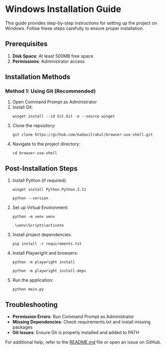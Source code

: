 # Windows Installation Guide

This guide provides step-by-step instructions for setting up the project on Windows. 
Follow these steps carefully to ensure proper installation.

## Prerequisites

1. **Disk Space**: At least 500MB free space
2. **Permissions**: Administrator access

## Installation Methods

### Method 1: Using Git (Recommended)

1. Open Command Prompt as Administrator
2. Install Git:
   ```
   winget install --id Git.Git -e --source winget
   ```
3. Clone the repository:
   ```
   git clone https://github.com/kadavilrahul/browser-use-shell.git
   ```
4. Navigate to the project directory:
   ```
   cd browser-use-shell
   ```

## Post-Installation Steps

1. Install Python (if required):
   ```
   winget install Python.Python.3.11
   ```
   ```
   python --version
   ```

2. Set up Virtual Environment:
   ```
   python -m venv venv
   ```
   ```
   .\venv\Scripts\activate
   ```

3. Install project dependencies:
   ```
   pip install -r requirements.txt
   ```

4. Install Playwright and browsers:
   ```
   python -m playwright install
   ```
   ```
   python -m playwright install-deps
   ```

5. Run the application:
   ```
   python main.py
   ```

## Troubleshooting

- **Permission Errors**: Run Command Prompt as Administrator
- **Missing Dependencies**: Check requirements.txt and install missing packages
- **Git Issues**: Ensure Git is properly installed and added to PATH

For additional help, refer to the [README.md](README.md) file or open an issue on GitHub.
